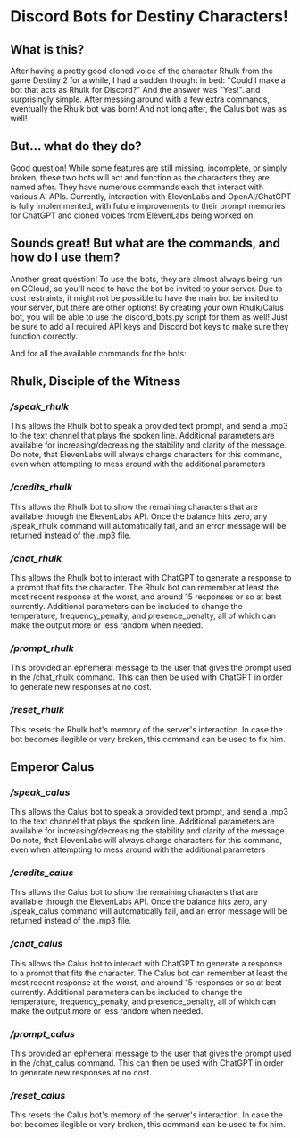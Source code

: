 # Discord Bots for Destiny Characters!

## What is this?

After having a pretty good cloned voice of the character Rhulk from the game Destiny 2 for a while, I had a sudden thought in bed: "Could I make a bot that acts as Rhulk for Discord?"
And the answer was "Yes!". and surprisingly simple. After messing around with a few extra commands, eventually the Rhulk bot was born! And not long after, the Calus bot was as well!

## But... what do they do?

Good question! While some features are still missing, incomplete, or simply broken, these two bots will act and function as the characters they are named after. 
They have numerous commands each that interact with various AI APIs. Currently, interaction with ElevenLabs and OpenAI/ChatGPT is fully implemmented, with future improvements
to their prompt memories for ChatGPT and cloned voices from ElevenLabs being worked on.

## Sounds great! But what are the commands, and how do I use them?

Another great question! To use the bots, they are almost always being run on GCloud, so you'll need to have the bot be invited to your server. Due to cost restraints, it might not be possible to
have the main bot be invited to your server, but there are other options! By creating your own Rhulk/Calus bot, you will be able to use the discord_bots.py script for them as well! Just be sure to add
all required API keys and Discord bot keys to make sure they function correctly.

And for all the available commands for the bots: 




## Rhulk, Disciple of the Witness

### */speak_rhulk*

  This allows the Rhulk bot to speak a provided text prompt, and send a .mp3 to the text channel that plays the spoken line. Additional parameters are available for increasing/decreasing the stability
  and clarity of the message. Do note, that ElevenLabs will always charge characters for this command, even when attempting to mess around with the additional parameters

### */credits_rhulk*

  This allows the Rhulk bot to show the remaining characters that are available through the ElevenLabs API. Once the balance hits zero, any /speak_rhulk command will automatically fail, and an error
  message will be returned instead of the .mp3 file.

### */chat_rhulk*

  This allows the Rhulk bot to interact with ChatGPT to generate a response to a prompt that fits the character. The Rhulk bot can remember at least the most recent response at the worst, and around 
  15 responses or so at best currently. Additional parameters can be included to change the temperature, frequency_penalty, and presence_penalty, all of which can make the output more or less random when 
  needed.

### */prompt_rhulk*

  This provided an ephemeral message to the user that gives the prompt used in the /chat_rhulk command. This can then be used with ChatGPT in order to generate new responses at no cost.

### */reset_rhulk*

  This resets the Rhulk bot's memory of the server's interaction. In case the bot becomes ilegible or very broken, this command can be used to fix him.




## Emperor Calus

### */speak_calus*

  This allows the Calus bot to speak a provided text prompt, and send a .mp3 to the text channel that plays the spoken line. Additional parameters are available for increasing/decreasing the stability
  and clarity of the message. Do note, that ElevenLabs will always charge characters for this command, even when attempting to mess around with the additional parameters

### */credits_calus*

  This allows the Calus bot to show the remaining characters that are available through the ElevenLabs API. Once the balance hits zero, any /speak_calus command will automatically fail, and an error
  message will be returned instead of the .mp3 file.

### */chat_calus*

  This allows the Calus bot to interact with ChatGPT to generate a response to a prompt that fits the character. The Calus bot can remember at least the most recent response at the worst, and around 
  15 responses or so at best currently. Additional parameters can be included to change the temperature, frequency_penalty, and presence_penalty, all of which can make the output more or less random when 
  needed.

### */prompt_calus*

  This provided an ephemeral message to the user that gives the prompt used in the /chat_calus command. This can then be used with ChatGPT in order to generate new responses at no cost.

### */reset_calus*

  This resets the Calus bot's memory of the server's interaction. In case the bot becomes ilegible or very broken, this command can be used to fix him.


  
